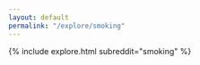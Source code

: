 ```yaml
---
layout: default
permalink: "/explore/smoking"
---
```


{% include explore.html subreddit="smoking" %}
